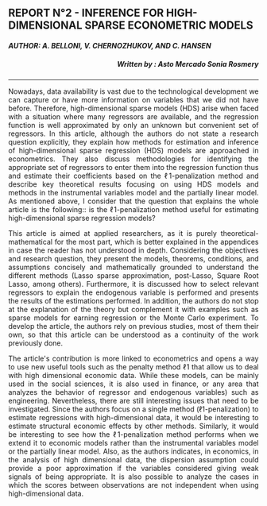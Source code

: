 ## **REPORT N°2 - INFERENCE FOR HIGH-DIMENSIONAL SPARSE ECONOMETRIC MODELS** #### 
#### *AUTHOR: A. BELLONI, V. CHERNOZHUKOV, AND C. HANSEN*
##### <p style='text-align: right;'> Written by : Asto Mercado Sonia Rosmery
---
<p style='text-align: justify;'> Nowadays, data availability is vast due to the technological development we can capture or have more information on variables that we did not have before. Therefore, high-dimensional sparse models (HDS) arise when faced with a situation where many regressors are available, and the regression function is well approximated by only an unknown but convenient set of regressors. In this article, although the authors do not state a research question explicitly, they explain how methods for estimation and inference of high-dimensional sparse regression (HDS) models are approached in econometrics. They also discuss methodologies for identifying the appropriate set of regressors to enter them into the regression function thus and estimate their coefficients based on the ℓ1-penalization method and describe key theoretical results focusing on using HDS models and methods in the instrumental variables model and the partially linear model. As mentioned above, I consider that the question that explains the whole article is the following:: is the ℓ1-penalization method useful for estimating high-dimensional sparse regression models?

<p style='text-align: justify;'> This article is aimed at applied researchers, as it is purely theoretical-mathematical for the most part, which is better explained in the appendices in case the reader has not understood in depth. Considering the objectives and research question, they present the models, theorems, conditions, and assumptions concisely and mathematically grounded to understand the different methods (Lasso sparse approximation, post-Lasso, Square Root Lasso, among others).  Furthermore, it is discussed how to select relevant regressors to explain the endogenous variable is performed and presents the results of the estimations performed. In addition, the authors do not stop at the explanation of the theory but complement it with examples such as sparse models for earning regression or the Monte Carlo experiment. To develop the article, the authors rely on previous studies, most of them their own, so that this article can be understood as a continuity of the work previously done.

<p style='text-align: justify;'> The article's contribution is more linked to econometrics and opens a way to use new useful tools such as the penalty method ℓ1 that allow us to deal with high dimensional economic data. While these models, can be mainly used in the social sciences, it is also used in finance, or any area that analyzes the behavior of regressor and endogenous variables) such as engineering. Nevertheless, there are still interesting issues that need to be investigated. Since the authors focus on a single method (ℓ1-penalization) to estimate regressions with high-dimensional data, it would be interesting to estimate structural economic effects by other methods. Similarly, it would be interesting to see how the ℓ1-penalization method performs when we extend it to economic models rather than the instrumental variables model or the partially linear model. Also, as the authors indicates, in economics, in the analysis of high dimensional data, the dispersion assumption could provide a poor approximation if the variables considered giving weak signals of being appropriate. It is also possible to analyze the cases in which the scores between observations are not independent when using high-dimensional data.
